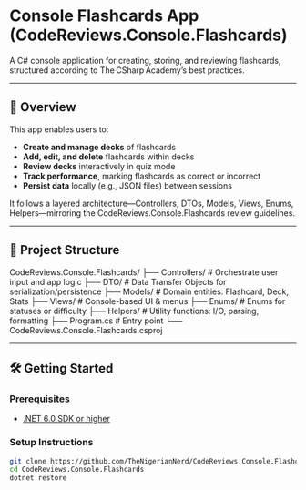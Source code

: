 # Console Flashcards App (CodeReviews.Console.Flashcards)

A C# console application for creating, storing, and reviewing flashcards, structured according to The CSharp Academy’s best practices.

---

## 🚀 Overview

This app enables users to:

- **Create and manage decks** of flashcards  
- **Add, edit, and delete** flashcards within decks  
- **Review decks** interactively in quiz mode  
- **Track performance**, marking flashcards as correct or incorrect  
- **Persist data** locally (e.g., JSON files) between sessions

It follows a layered architecture—Controllers, DTOs, Models, Views, Enums, Helpers—mirroring the CodeReviews.Console.Flashcards review guidelines.

---

## 📁 Project Structure

CodeReviews.Console.Flashcards/
├── Controllers/ # Orchestrate user input and app logic
├── DTO/ # Data Transfer Objects for serialization/persistence
├── Models/ # Domain entities: Flashcard, Deck, Stats
├── Views/ # Console-based UI & menus
├── Enums/ # Enums for statuses or difficulty
├── Helpers/ # Utility functions: I/O, parsing, formatting
├── Program.cs # Entry point
└── CodeReviews.Console.Flashcards.csproj

---

## 🛠 Getting Started

### Prerequisites

- [.NET 6.0 SDK or higher](https://dotnet.microsoft.com/download)

### Setup Instructions

```bash
git clone https://github.com/TheNigerianNerd/CodeReviews.Console.Flashcards.git
cd CodeReviews.Console.Flashcards
dotnet restore
